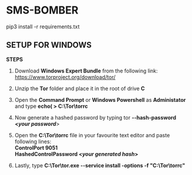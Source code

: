 # SMS-BOMBER
pip3 install -r requirements.txt

<h2>SETUP FOR WINDOWS</h2>

<b> STEPS</b></br>
1. Download <b>Windows Expert Bundle</b> from the following link:<br/>
https://www.torproject.org/download/tor/
2. Unzip the <b>Tor</b> folder and place it in the root of drive <b>C</b>
3. Open the <b>Command Prompt</b> or <b>Windows Powershell</b> as <b>Administator</b> and type <b>echo( > C:\Tor\torrc</b>
4. Now generate a hashed password by typing tor <b>--hash-password <<i>your password</i></b>>
5. Open the <b>C:\Tor\torrc</b> file in your favourite text editor and paste following lines:<br/> <b>ControlPort 9051</b><br/><b>HashedControlPassword <<i>your generated hash</i>></b>
  
6. Lastly, type <b>C:\Tor\tor.exe --service install -options -f "C:\Tor\torrc"</b>


